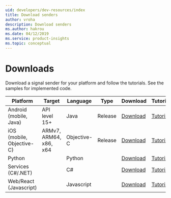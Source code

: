 ```yaml
---
uid: developers/dev-resources/index
title: Download senders
author: vroha
description: Download senders
ms.author: hakrou
ms.date: 04/12/2019
ms.service: product-insights
ms.topic: conceptual
---
```


# Downloads

Download a signal sender for your platform and follow the tutorials. See the samples for implemented code. 

| Platform         | Target                 | Language  | Type  | Download | Tutorial | Sample | 
|------------------|------------------------|-----------|-------|----------|-------------|---------|
| Android (mobile, Java)         |API level 15+     |Java       |Release| [Download](https://github.com/Microsoft/AppCenter-SDK-Android)                                                | [Tutorial](xref:developers/downloads/android-java)  |[Sample](https://ariamediahost.blob.core.windows.net/sdk/ProductInsightsSamples/ProductInsightsAndroidSample.zip)|
| iOS (mobile, Objective-C) |ARMv7, ARM64, x86, x64  |Objective-C|Release| [Download](https://github.com/Microsoft/AppCenter-SDK-Apple/releases/latest)                                  | [Tutorial](xref:developers/downloads/ios-objc)      |[Sample](https://ariamediahost.blob.core.windows.net/sdk/ProductInsightsSamples/ProductInsightsiOSSample.zip)|
| Python           |                        |Python     |       | [Download](https://ariamediahost.blob.core.windows.net/sdk/ProductInsightsSenders/product_insights-2.0.0.egg) | [Tutorial](xref:developers/downloads/python)        |[Sample](https://ariamediahost.blob.core.windows.net/sdk/ProductInsightsSamples/ProductInsightsPythonSample.py)|
| Services (C#/.NET)|                       |C#         |       | [Download](https://www.nuget.org/packages/Microsoft.ApplicationInsights/)                                     | [Tutorial](xref:developers/downloads/dotnet)        |[Sample](https://ariamediahost.blob.core.windows.net/sdk/ProductInsightsSamples/ProductInsightsDotNetSample.zip)|
| Web/React (Javascript)        |                        |Javascript |       | [Download](https://1dsjssdk.blob.core.windows.net/scripts/latest/ms.analytics-1-beta.js)                      | [Tutorial](xref:developers/downloads/js)            |[Sample](https://ariamediahost.blob.core.windows.net/sdk/ProductInsightsSamples/ProductInsightsJavascriptSample.zip)|
